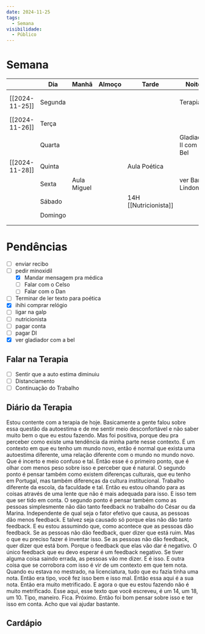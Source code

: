 ```yaml
---
date: 2024-11-25
tags:
  - Semana
visibilidade:
  - Público
---
```

# Semana
|                | **Dia** | Manhã       | Almoço | Tarde                 | Noite                  |                 |
| -------------- | ------- | ----------- | ------ | --------------------- | ---------------------- | --------------- |
| [[2024-11-25]] | Segunda |             |        |                       | Terapia                | Costas e Biceps |
| [[2024-11-26]] | Terça   |             |        |                       |                        |                 |
|                | Quarta  |             |        |                       | Gladiador II com a Bel | perna           |
| [[2024-11-28]] | Quinta  |             |        | Aula Poética          |                        | ombro           |
|                | Sexta   | Aula Miguel |        |                       | ver Barry Lindon       | peito e triceps |
|                | Sábado  |             |        | 14H [[Nutricionista]] |                        |                 |
|                | Domingo |             |        |                       |                        |                 |
|                |         |             |        |                       |                        |                 |
|                |         |             |        |                       |                        |                 |

# Pendências
- [ ] enviar recibo
- [ ] pedir minoxidil
	- [x] Mandar mensagem pra médica
	- [ ] Falar com o Celso
	- [ ] Falar com o Dan
- [ ] Terminar de ler texto para poética
- [x] ihihi comprar relógio
- [ ] ligar na galp
- [ ] nutricionista
- [ ] pagar conta
- [ ] pagar DI
- [x] ver gladiador com a bel

## Falar na Terapia
- [ ] Sentir que a auto estima diminuiu
- [ ] Distanciamento
- [ ] Continuação do Trabalho
## Diário da Terapia
Estou contente com a terapia de hoje. Basicamente a gente falou sobre essa questão da autoestima e de me sentir meio desconfortável e não saber muito bem o que eu estou fazendo. Mas foi positiva, porque deu pra perceber como existe uma tendência da minha parte nesse contexto. É um contexto em que eu tenho um mundo novo, então é normal que exista uma autoestima diferente, uma relação diferente com o mundo no mundo novo. Que é incerto e meio confuso e tal. Então esse é o primeiro ponto, que é olhar com menos peso sobre isso e perceber que é natural. O segundo ponto é pensar também como existem diferenças culturais, que eu tenho em Portugal, mas também diferenças da cultura institucional. Trabalho diferente da escola, da faculdade e tal. Então eu estou olhando para as coisas através de uma lente que não é mais adequada para isso. E isso tem que ser tido em conta. O segundo ponto é pensar também como as pessoas simplesmente não dão tanto feedback no trabalho do César ou da Marina. Independente de qual seja o fator efetivo que causa, as pessoas dão menos feedback. E talvez seja causado só porque elas não dão tanto feedback. E eu estou assumindo que, como acontece que as pessoas dão feedback. Se as pessoas não dão feedback, quer dizer que está ruim. Mas o que eu preciso fazer é inventar isso. Se as pessoas não dão feedback, quer dizer que está bom. Porque o feedback que elas vão dar é negativo. O único feedback que eu devo esperar é um feedback negativo. Se tiver alguma coisa saindo errada, as pessoas vão me dizer. E é isso. E outra coisa que se corrobora com isso é vir de um contexto em que tem nota. Quando eu estava no mestrado, na licenciatura, tudo que eu fazia tinha uma nota. Então era tipo, você fez isso bem e isso mal. Então essa aqui é a sua nota. Então era muito metrificado. E agora o que eu estou fazendo não é muito metrificado. Esse aqui, esse texto que você escreveu, é um 14, um 18, um 10. Tipo, maneiro. Fica. Próximo. Então foi bom pensar sobre isso e ter isso em conta. Acho que vai ajudar bastante.
## Cardápio


